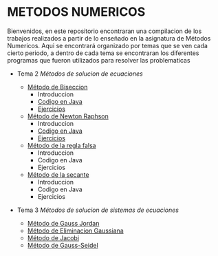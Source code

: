 # METODOS NUMERICOS

Bienvenidos, en este repositorio encontraran una compilacion de los trabajos realizados a partir de lo enseñado en la asignatura de Métodos Numericos.
Aqui se encontrará organizado por temas que se ven cada cierto periodo, a dentro de cada tema se encontraran los diferentes programas que fueron 
utilizados para resolver las problematicas

+ Tema 2 _Métodos de solucion de ecuaciones_
  - [Método de Biseccion](https://github.com/CristianCHsx/Metodos-Numericos/tree/main/Tema%202/Metodo%20de%20Biseccion)
      - Introduccion
      - [Codigo en Java](https://github.com/CristianCHsx/Metodos-Numericos/blob/main/Tema%202/Metodo%20de%20Biseccion/Biseccion.java)
      - [Ejercicios](https://github.com/CristianCHsx/Metodos-Numericos/blob/main/Tema%202/Metodo%20de%20Biseccion/Ejercicios.md)
  - [Método de Newton Raphson](https://github.com/CristianCHsx/Metodos-Numericos/tree/main/Tema%202/Método%20de%20Newton%20Raphson)
      - Introduccion
      - [Codigo en Java](https://github.com/CristianCHsx/Metodos-Numericos/blob/main/Tema%202/Método%20de%20Newton%20Raphson/Newton.java)
      - [Ejercicios](https://github.com/CristianCHsx/Metodos-Numericos/blob/main/Tema%202/Método%20de%20Newton%20Raphson/Ejercicios.md)
  - [Método de la regla falsa](https://github.com/CristianCHsx/Metodos-Numericos/tree/main/Tema%202/Método%20de%20la%20regla%20falsa)
      - Introduccion
      - Codigo en Java
      - Ejercicios 
  - [Método de la secante](https://github.com/CristianCHsx/Metodos-Numericos/tree/main/Tema%202/Método%20de%20la%20secante)
      - Introduccion
      - Codigo en Java
      - Ejercicios

+ Tema 3 _Métodos de solucion de sistemas de ecuaciones_
  - [Método de Gauss Jordan](https://github.com/CristianCHsx/Metodos-Numericos/tree/main/Tema%203%20/Método%20de%20Gauss-Jordan/Código%20en%20Java)
  - [Método de Eliminacion Gaussiana](https://github.com/CristianCHsx/Metodos-Numericos/tree/main/Tema%203%20/Método%20de%20eliminación%20Gaussiana/Código%20en%20Java)
  - [Método de Jacobi](https://github.com/CristianCHsx/Metodos-Numericos/tree/main/Tema%203%20/Método%20de%20Jacobi/Código%20en%20Java)
  - [Método de Gauss-Seidel](https://github.com/CristianCHsx/Metodos-Numericos/tree/main/Tema%203%20/Metodo%20de%20Gauss-Seidel)

